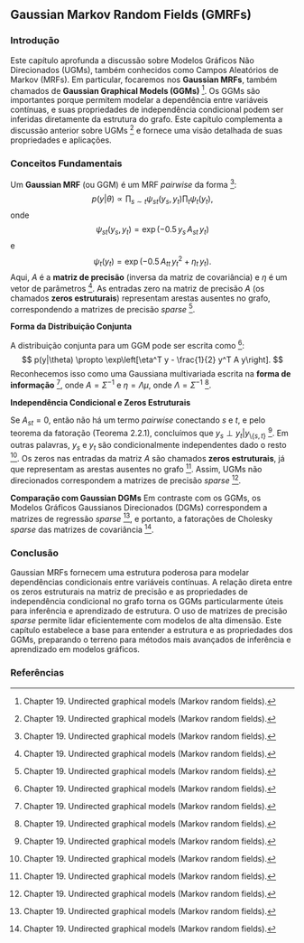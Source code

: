 ## Gaussian Markov Random Fields (GMRFs)

### Introdução
Este capítulo aprofunda a discussão sobre Modelos Gráficos Não Direcionados (UGMs), também conhecidos como Campos Aleatórios de Markov (MRFs). Em particular, focaremos nos **Gaussian MRFs**, também chamados de **Gaussian Graphical Models (GGMs)** [^672]. Os GGMs são importantes porque permitem modelar a dependência entre variáveis contínuas, e suas propriedades de independência condicional podem ser inferidas diretamente da estrutura do grafo. Este capítulo complementa a discussão anterior sobre UGMs [^661] e fornece uma visão detalhada de suas propriedades e aplicações.

### Conceitos Fundamentais

Um **Gaussian MRF** (ou GGM) é um MRF *pairwise* da forma [^672]:
$$ p(y|\theta) \propto \prod_{s \sim t} \psi_{st}(y_s, y_t) \prod_t \psi_t(y_t), $$
onde
$$ \psi_{st}(y_s, y_t) = \exp(-0.5 \, y_s \, A_{st} \, y_t) $$
e
$$ \psi_t(y_t) = \exp(-0.5 \, A_{tt} \, y_t^2 + \eta_t \, y_t). $$
Aqui, $A$ é a **matriz de precisão** (inversa da matriz de covariância) e $\eta$ é um vetor de parâmetros [^672]. As entradas zero na matriz de precisão $A$ (os chamados **zeros estruturais**) representam arestas ausentes no grafo, correspondendo a matrizes de precisão *sparse* [^672].

**Forma da Distribuição Conjunta**

A distribuição conjunta para um GGM pode ser escrita como [^672]:
$$ p(y|\theta) \propto \exp\left[\eta^T y - \frac{1}{2} y^T A y\right]. $$
Reconhecemos isso como uma Gaussiana multivariada escrita na **forma de informação** [^672], onde $A = \Sigma^{-1}$ e $\eta = \Lambda \mu$, onde $\Lambda = \Sigma^{-1}$ [^669].

**Independência Condicional e Zeros Estruturais**

Se $A_{st} = 0$, então não há um termo *pairwise* conectando $s$ e $t$, e pelo teorema da fatoração (Teorema 2.2.1), concluímos que $y_s \perp y_t | y_{\setminus \{s,t\}}$ [^672]. Em outras palavras, $y_s$ e $y_t$ são condicionalmente independentes dado o resto [^672]. Os zeros nas entradas da matriz $A$ são chamados **zeros estruturais**, já que representam as arestas ausentes no grafo [^672]. Assim, UGMs não direcionados correspondem a matrizes de precisão *sparse* [^672].

**Comparação com Gaussian DGMs**
Em contraste com os GGMs, os Modelos Gráficos Gaussianos Direcionados (DGMs) correspondem a matrizes de regressão *sparse* [^672], e portanto, a fatorações de Cholesky *sparse* das matrizes de covariância [^672].

### Conclusão

Gaussian MRFs fornecem uma estrutura poderosa para modelar dependências condicionais entre variáveis contínuas. A relação direta entre os zeros estruturais na matriz de precisão e as propriedades de independência condicional no grafo torna os GGMs particularmente úteis para inferência e aprendizado de estrutura. O uso de matrizes de precisão *sparse* permite lidar eficientemente com modelos de alta dimensão. Este capítulo estabelece a base para entender a estrutura e as propriedades dos GGMs, preparando o terreno para métodos mais avançados de inferência e aprendizado em modelos gráficos.

### Referências
[^672]: Chapter 19. Undirected graphical models (Markov random fields).
[^661]: Chapter 19. Undirected graphical models (Markov random fields).
[^669]: Chapter 19. Undirected graphical models (Markov random fields).
<!-- END -->